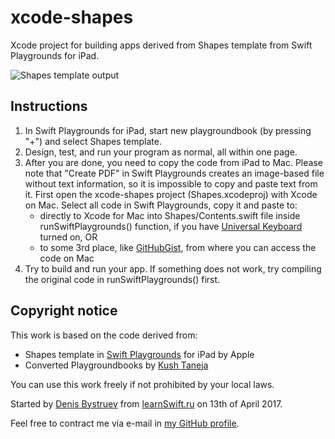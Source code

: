 # xcode-shapes
Xcode project for building apps derived from Shapes template from Swift Playgrounds for iPad.

![Shapes template output](https://github.com/dbystruev/xcode-shapes/blob/master/Resources/xcode-shapes.png)
## Instructions
1. In Swift Playgrounds for iPad, start new playgroundbook (by pressing "+") and select Shapes template.
1. Design, test, and run your program as normal, all within one page.
1. After you are done, you need to copy the code from iPad to Mac.  Please note that "Create PDF" in Swift Playgrounds creates an image-based file without text information, so it is impossible to copy and paste text from it.  First open the xcode-shapes project (Shapes.xcodeproj) with Xcode on Mac.  Select all code in Swift Playgrounds, copy it and paste to:
   * directly to Xcode for Mac into Shapes/Contents.swift file inside runSwiftPlaygrounds() function, if you have [Universal Keyboard](https://support.apple.com/kb/PH25168) turned on, OR
   * to some 3rd place, like [GitHubGist](https://gist.github.com), from where you can access the code on Mac
1. Try to build and run your app.  If something does not work, try compiling the original code in runSwiftPlaygrounds() first.
## Copyright notice
This work is based on the code derived from:
* Shapes template in [Swift Playgrounds](https://itunes.apple.com/us/app/swift-playgrounds/id908519492) for iPad by Apple
* Converted Playgroundbooks by [Kush Taneja](https://github.com/kushtaneja)

You can use this work freely if not prohibited by your local laws.

Started by [Denis Bystruev](https://github.com/dbystruev/) from [learnSwift.ru](http://learnSwift.ru) on 13th of April 2017.

Feel free to contract me via e-mail in [my GitHub profile](https://github.com/dbystruev/).
